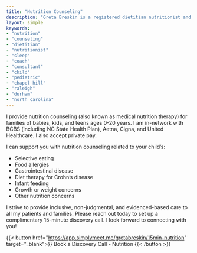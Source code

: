 ```yaml
---
title: "Nutrition Counseling"
description: "Greta Breskin is a registered dietitian nutritionist and sleep consultant in North Carolina serving Raleigh, Durham, Chapel Hill, and the rest of the Triangle"
layout: simple
keywords:
- "nutrition"
- "counseling"
- "dietitian"
- "nutritionist"
- "sleep"
- "coach"
- "consultant"
- "child"
- "pediatric"
- "chapel hill"
- "raleigh"
- "durham"
- "north carolina"
---
```

I provide nutrition counseling (also known as medical nutrition therapy) for families of babies, kids, and teens ages 0-20 years. I am in-network with BCBS (including NC State Health Plan), Aetna, Cigna, and United Healthcare. I also accept private pay.

I can support you with nutrition counseling related to your child’s:

- Selective eating
- Food allergies 
- Gastrointestinal disease
- Diet therapy for Crohn’s disease
- Infant feeding
- Growth or weight concerns
- Other nutrition concerns

I strive to provide inclusive, non-judgmental, and evidenced-based care to all my patients and families. Please reach out today to set up a complimentary 15-minute discovery call. I look forward to connecting with you!

{{< button href="https://app.simplymeet.me/gretabreskin/15min-nutrition" target="_blank">}}
Book a Discovery Call - Nutrition
{{< /button >}}